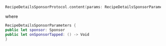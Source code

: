 ```swift
RecipeDetailsSponsorProtocol.content(params: RecipeDetailsSponsorParameters)
```
where

```swift
RecipeDetailsSponsorParameters {
public let sponsor: Sponsor
public let onSponsorTapped: () -> Void
}
```